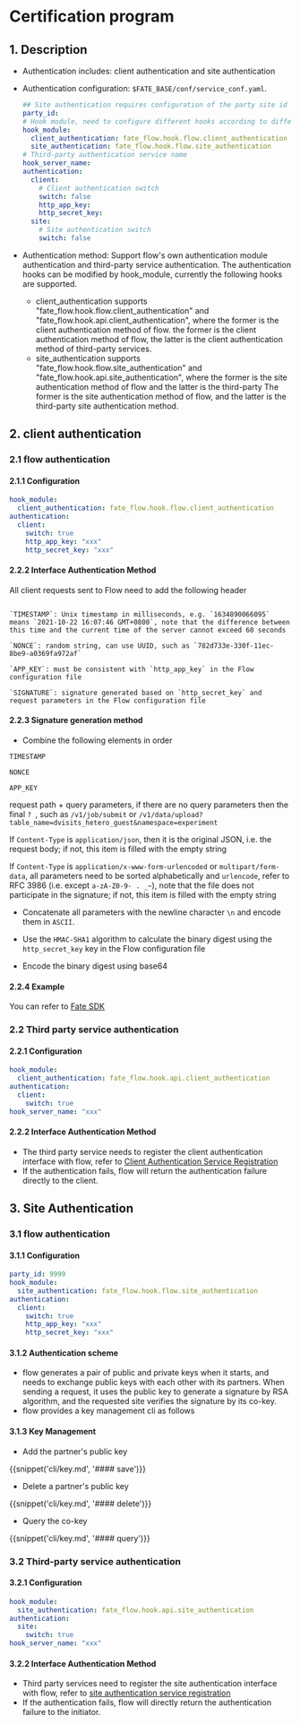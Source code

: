 # Certification program

## 1. Description

- Authentication includes: client authentication and site authentication

- Authentication configuration: ```$FATE_BASE/conf/service_conf.yaml```.

  ```yaml
  ## Site authentication requires configuration of the party site id
  party_id:
  # Hook module, need to configure different hooks according to different scenarios
  hook_module:
    client_authentication: fate_flow.hook.flow.client_authentication
    site_authentication: fate_flow.hook.flow.site_authentication
  # Third-party authentication service name
  hook_server_name:
  authentication:
    client:
      # Client authentication switch
      switch: false
      http_app_key:
      http_secret_key:
    site:
      # Site authentication switch
      switch: false
  ```
  
- Authentication method: Support flow's own authentication module authentication and third-party service authentication. The authentication hooks can be modified by hook_module, currently the following hooks are supported.
  - client_authentication supports "fate_flow.hook.flow.client_authentication" and "fate_flow.hook.api.client_authentication", where the former is the client authentication method of flow. the former is the client authentication method of flow, the latter is the client authentication method of third-party services.
  - site_authentication supports "fate_flow.hook.flow.site_authentication" and "fate_flow.hook.api.site_authentication", where the former is the site authentication method of flow and the latter is the third-party The former is the site authentication method of flow, and the latter is the third-party site authentication method.
	

## 2. client authentication

### 2.1 flow authentication
#### 2.1.1 Configuration
```yaml
hook_module:
  client_authentication: fate_flow.hook.flow.client_authentication
authentication:
  client:
    switch: true
    http_app_key: "xxx"
    http_secret_key: "xxx"
```



#### 2.2.2 Interface Authentication Method

All client requests sent to Flow need to add the following header
```

`TIMESTAMP`: Unix timestamp in milliseconds, e.g. `1634890066095` means `2021-10-22 16:07:46 GMT+0800`, note that the difference between this time and the current time of the server cannot exceed 60 seconds

`NONCE`: random string, can use UUID, such as `782d733e-330f-11ec-8be9-a0369fa972af`

`APP_KEY`: must be consistent with `http_app_key` in the Flow configuration file

`SIGNATURE`: signature generated based on `http_secret_key` and request parameters in the Flow configuration file

```
#### 2.2.3 Signature generation method

- Combine the following elements in order

`TIMESTAMP`

`NONCE`

`APP_KEY`

request path + query parameters, if there are no query parameters then the final `? `, such as `/v1/job/submit` or `/v1/data/upload?table_name=dvisits_hetero_guest&namespace=experiment`

If `Content-Type` is `application/json`, then it is the original JSON, i.e. the request body; if not, this item is filled with the empty string

If `Content-Type` is `application/x-www-form-urlencoded` or `multipart/form-data`, all parameters need to be sorted alphabetically and `urlencode`, refer to RFC 3986 (i.e. except `a-zA-Z0-9- . _~`), note that the file does not participate in the signature; if not, this item is filled with the empty string

- Concatenate all parameters with the newline character `\n` and encode them in `ASCII`.

- Use the `HMAC-SHA1` algorithm to calculate the binary digest using the `http_secret_key` key in the Flow configuration file

- Encode the binary digest using base64

#### 2.2.4 Example

You can refer to [Fate SDK](https://github.com/FederatedAI/FATE/blob/master/python/fate_client/flow_sdk/client/base.py#L63)

### 2.2 Third party service authentication
#### 2.2.1 Configuration
```yaml
hook_module:
  client_authentication: fate_flow.hook.api.client_authentication
authentication:
  client:
    switch: true
hook_server_name: "xxx"
```

#### 2.2.2 Interface Authentication Method
- The third party service needs to register the client authentication interface with flow, refer to [Client Authentication Service Registration](./third_party_service_registry.md#321-client-authentication-client_authentication)
- If the authentication fails, flow will return the authentication failure directly to the client.

## 3. Site Authentication

### 3.1 flow authentication

#### 3.1.1 Configuration
```yaml
party_id: 9999
hook_module:
  site_authentication: fate_flow.hook.flow.site_authentication
authentication:
  client:
    switch: true
    http_app_key: "xxx"
    http_secret_key: "xxx"
```

#### 3.1.2 Authentication scheme
- flow generates a pair of public and private keys when it starts, and needs to exchange public keys with each other with its partners. When sending a request, it uses the public key to generate a signature by RSA algorithm, and the requested site verifies the signature by its co-key.
- flow provides a key management cli as follows

#### 3.1.3 Key Management
- Add the partner's public key

{{snippet('cli/key.md', '#### save')}}

- Delete a partner's public key

{{snippet('cli/key.md', '#### delete')}}


- Query the co-key

{{snippet('cli/key.md', '#### query')}}

### 3.2 Third-party service authentication
#### 3.2.1 Configuration
```yaml
hook_module:
  site_authentication: fate_flow.hook.api.site_authentication
authentication:
  site:
    switch: true
hook_server_name: "xxx"
```

#### 3.2.2 Interface Authentication Method
- Third party services need to register the site authentication interface with flow, refer to [site authentication service registration](./third_party_service_registry.md#3222-site_authentication)
- If the authentication fails, flow will directly return the authentication failure to the initiator.